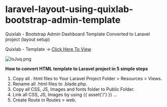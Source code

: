 # laravel-layout-using-quixlab-bootstrap-admin-template
Quixlab - Bootstrap Admin Dashboard Template Converted to Laravel project (layout setup)

Quixlab - Template -> <a href="https://demo.themefisher.com/quixlab/index.html" target="_blank">Click Here To View</a>


<img src="https://imgtr.ee/images/2023/05/08/loJuq.png" alt="loJuq.png" border="0" />

<b>How to convert HTML template to Laravel project in 5 simple steps</b>
1. Copy all . html files to Your Laravel Project Folder > Resources > Views.
2. Rename all .html files to .blade.php.
3. Copy all CSS, JS, Images and fonts folder to Public Folder.
4. Link all CSS, JS, Images by using {{ asset('/') }} ...
5. Create Route in Routes > web.
